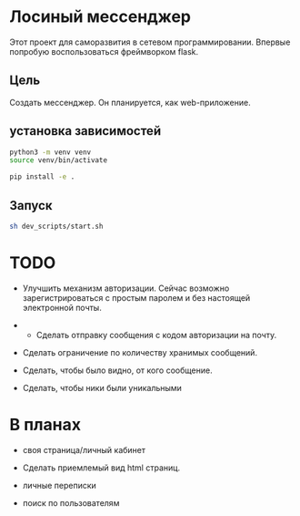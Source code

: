 # Лосиный мессенджер

Этот проект для саморазвития в сетевом программировании. Впервые попробую воспользоваться фреймворком flask.

## Цель 
 
Создать мессенджер. Он планируется, как web-приложение.

## установка зависимостей

```bash
python3 -m venv venv
source venv/bin/activate

pip install -e .
```

## Запуск

```bash
sh dev_scripts/start.sh
```

# TODO

- Улучшить механизм авторизации. Сейчас возможно зарегистрироваться с простым паролем и без настоящей электронной почты.

- - Сделать отправку сообщения с кодом авторизации на почту.

- Сделать ограничение по количеству хранимых сообщений.

- Сделать, чтобы было видно, от кого сообщение.

- Сделать, чтобы ники были уникальными

# В планах

- своя страница/личный кабинет

- Сделать приемлемый вид html страниц.

- личные переписки

- поиск по пользователям